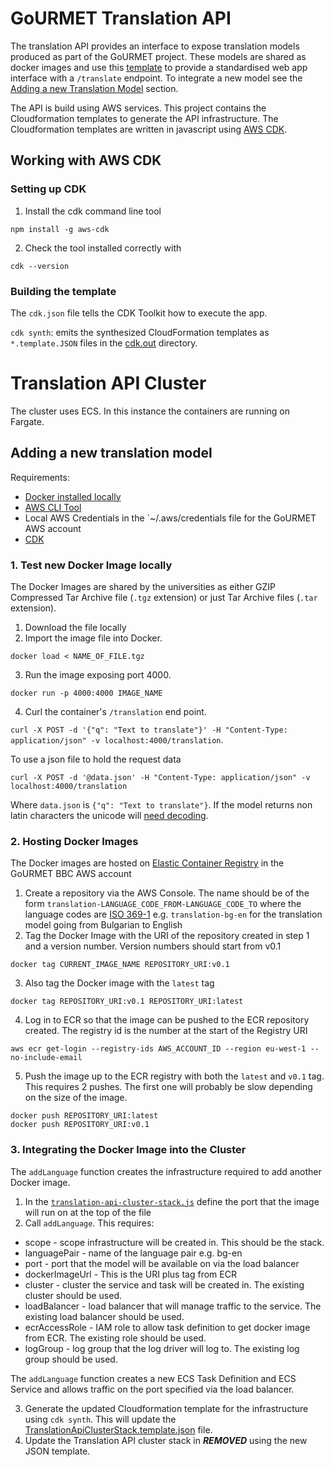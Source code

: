 # GoURMET Translation API

The translation API provides an interface to expose translation models produced as part of the GoURMET project. These models are shared as docker images and use this [template](https://github.com/bbc/gourmet-translation-module-template) to provide a standardised web app interface with a `/translate` endpoint. To integrate a new model see the [Adding a new Translation Model](#adding-a-new-translation-model) section.

The API is build using AWS services. This project contains the Cloudformation templates to generate the API infrastructure. The Cloudformation templates are written in javascript using [AWS CDK](https://docs.aws.amazon.com/cdk/).

## Working with AWS CDK

### Setting up CDK

1. Install the cdk command line tool

```
npm install -g aws-cdk
```

2. Check the tool installed correctly with 

```
cdk --version
```

### Building the template

The `cdk.json` file tells the CDK Toolkit how to execute the app.

`cdk synth`: emits the synthesized CloudFormation templates as `*.template.JSON` files in the [cdk.out](./cdk.out)  directory.

# Translation API Cluster

The cluster uses ECS. In this instance the containers are running on Fargate.

## Adding a new translation model

Requirements:
- [Docker installed locally](https://docs.docker.com/get-docker/)
- [AWS CLI Tool](https://aws.amazon.com/cli/)
- Local AWS Credentials in the `~/.aws/credentials file for the GoURMET AWS account
- [CDK](#setting-up-cdk)

### 1. Test new Docker Image locally

The Docker Images are shared by the universities as either GZIP Compressed Tar Archive file (`.tgz` extension) or just Tar Archive files (`.tar` extension).

1. Download the file locally
2. Import the image file into Docker.

`docker load < NAME_OF_FILE.tgz`

3. Run the image exposing port 4000.

`docker run -p 4000:4000 IMAGE_NAME`

4. Curl the container's `/translation` end point.

`curl -X POST -d '{"q": "Text to translate"}' -H "Content-Type: application/json" -v localhost:4000/translation`.

To use a json file to hold the request data 

`curl -X POST -d '@data.json' -H "Content-Type: application/json" -v localhost:4000/translation`

Where `data.json` is `{"q": "Text to translate"}`. If the model returns non latin characters the unicode will [need decoding](https://www.online-toolz.com/tools/text-unicode-entities-convertor.php).

### 2. Hosting Docker Images

The Docker images are hosted on [Elastic Container Registry](https://aws.amazon.com/ecr/) in the GoURMET BBC AWS account

1. Create a repository via the AWS Console. The name should be of the form `translation-LANGUAGE_CODE_FROM-LANGUAGE_CODE_TO` where the language codes are [ISO 369-1](https://en.wikipedia.org/wiki/ISO_639-1) e.g. `translation-bg-en` for the translation model going from Bulgarian to English
2. Tag the Docker Image with the URI of the repository created in step 1 and a version number. Version numbers should start from v0.1

`docker tag CURRENT_IMAGE_NAME REPOSITORY_URI:v0.1`

3. Also tag the Docker image with the `latest` tag

`docker tag REPOSITORY_URI:v0.1 REPOSITORY_URI:latest`

4. Log in to ECR so that the image can be pushed to the ECR repository created. The registry id is the number at the start of the Registry URI

`aws ecr get-login --registry-ids AWS_ACCOUNT_ID --region eu-west-1 --no-include-email`

5. Push the image up to the ECR registry with both the `latest` and `v0.1` tag. This requires 2 pushes. The first one will probably be slow depending on the size of the image.

```
docker push REPOSITORY_URI:latest
docker push REPOSITORY_URI:v0.1
```

### 3. Integrating the Docker Image into the Cluster

The `addLanguage` function creates the infrastructure required to add another Docker image.

1. In the [`translation-api-cluster-stack.js`](./lib/translation-api-cluster-stack.js) define the port that the image will run on at the top of the file
2. Call `addLanguage`. This requires:
- scope - scope infrastructure will be created in. This should be the stack.
- languagePair - name of the language pair e.g. bg-en
- port - port that the model will be available on via the load balancer
- dockerImageUrl - This is the URI plus tag from ECR
- cluster - cluster the service and task will be created in. The existing cluster should be used.
- loadBalancer - load balancer that will manage traffic to the service. The existing load balancer should be used.
- ecrAccessRole - IAM role to allow task definition to get docker image from ECR. The existing role should be used.
- logGroup - log group that the log driver will log to. The existing log group should be used.

The `addLanguage` function creates a new ECS Task Definition and ECS Service and allows traffic on the port specified via the load balancer.

3. Generate the updated Cloudformation template for the infrastructure using `cdk synth`. This will update the [TranslationApiClusterStack.template.json](./cdk.out/TranslationApiClusterStack.template.json) file.
4. Update the Translation API cluster stack in ***REMOVED*** using the new JSON template.
